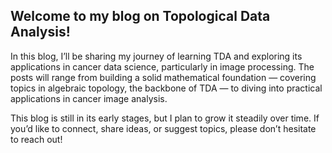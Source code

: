 ## Welcome to my blog on Topological Data Analysis!

In this blog, I’ll be sharing my journey of learning TDA and exploring its applications in cancer data science, particularly in image processing. The posts will range from building a solid mathematical foundation — covering topics in algebraic topology, the backbone of TDA — to diving into practical applications in cancer image analysis.

This blog is still in its early stages, but I plan to grow it steadily over time. If you’d like to connect, share ideas, or suggest topics, please don’t hesitate to reach out!
